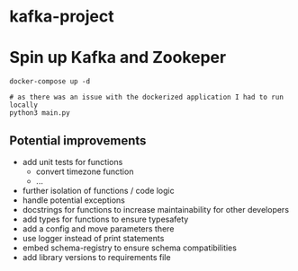 # kafka-project

# Spin up Kafka and Zookeper
```shell
docker-compose up -d

# as there was an issue with the dockerized application I had to run locally
python3 main.py
```

## Potential improvements
* add unit tests for functions
  * convert timezone function
  * ...
* further isolation of functions / code logic
* handle potential exceptions
* docstrings for functions to increase maintainability for other developers
* add types for functions to ensure typesafety
* add a config and move parameters there
* use logger instead of print statements
* embed schema-registry to ensure schema compatibilities
* add library versions to requirements file